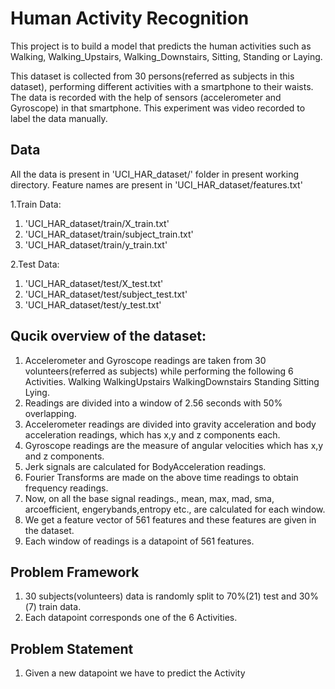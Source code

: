 # Human Activity Recognition

This project is to build a model that predicts the human activities such as Walking, Walking_Upstairs, Walking_Downstairs, Sitting, Standing or Laying.

This dataset is collected from 30 persons(referred as subjects in this dataset), performing different activities with a smartphone to their waists. The data is recorded with the help of sensors (accelerometer and Gyroscope) in that smartphone. This experiment was video recorded to label the data manually.

## Data

All the data is present in 'UCI_HAR_dataset/' folder in present working directory.
Feature names are present in 'UCI_HAR_dataset/features.txt'

1.Train Data:

1. 'UCI_HAR_dataset/train/X_train.txt'
2. 'UCI_HAR_dataset/train/subject_train.txt'
3. 'UCI_HAR_dataset/train/y_train.txt'

2.Test Data:

1. 'UCI_HAR_dataset/test/X_test.txt'
2. 'UCI_HAR_dataset/test/subject_test.txt'
3. 'UCI_HAR_dataset/test/y_test.txt'


## Qucik overview of the dataset:

1. Accelerometer and Gyroscope readings are taken from 30 volunteers(referred as subjects) while performing the following 6 Activities.
Walking
WalkingUpstairs
WalkingDownstairs
Standing
Sitting
Lying.
2. Readings are divided into a window of 2.56 seconds with 50% overlapping.
3. Accelerometer readings are divided into gravity acceleration and body acceleration readings, which has x,y and z components each.
4. Gyroscope readings are the measure of angular velocities which has x,y and z components.
5. Jerk signals are calculated for BodyAcceleration readings.
6. Fourier Transforms are made on the above time readings to obtain frequency readings.
7. Now, on all the base signal readings., mean, max, mad, sma, arcoefficient, engerybands,entropy etc., are calculated for each window.
8. We get a feature vector of 561 features and these features are given in the dataset.
9. Each window of readings is a datapoint of 561 features.

## Problem Framework

1. 30 subjects(volunteers) data is randomly split to 70%(21) test and 30%(7) train data.
2. Each datapoint corresponds one of the 6 Activities.

## Problem Statement

1. Given a new datapoint we have to predict the Activity
